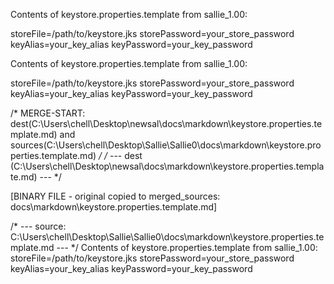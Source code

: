 Contents of keystore.properties.template from sallie_1.00:

storeFile=/path/to/keystore.jks
storePassword=your_store_password
keyAlias=your_key_alias
keyPassword=your_key_password


Contents of keystore.properties.template from sallie_1.00:

storeFile=/path/to/keystore.jks
storePassword=your_store_password
keyAlias=your_key_alias
keyPassword=your_key_password


/* MERGE-START: dest(C:\Users\chell\Desktop\newsal\docs\markdown\keystore.properties.template.md) and sources(C:\Users\chell\Desktop\Sallie\Sallie0\docs\markdown\keystore.properties.template.md) */
/* --- dest (C:\Users\chell\Desktop\newsal\docs\markdown\keystore.properties.template.md) --- */
<!-- Merged master for logical file: docs\markdown\keystore.properties.template
Sources:
 - C:\Users\chell\Desktop\Sallie\worktrees\import_Sallie0\docs\markdown\keystore.properties.template.md (hash:6A7821365F992C815186AB7115D98D6BADF9F517E36438F72BEF2019CD9EAB9B)
 - C:\Users\chell\Desktop\Sallie\merged_sallie\docs\markdown\keystore.properties.template.md (hash:BF85EF5254FC0E77969F13ADD0C42CC59084CF892D7BE0D9616070F997E81166)
 -->

<!-- ---- source: C:\Users\chell\Desktop\Sallie\worktrees\import_Sallie0\docs\markdown\keystore.properties.template.md | ext: .md | sha: 6A7821365F992C815186AB7115D98D6BADF9F517E36438F72BEF2019CD9EAB9B ---- -->
[BINARY FILE - original copied to merged_sources: docs\markdown\keystore.properties.template.md]
<!-- ---- source: C:\Users\chell\Desktop\Sallie\merged_sallie\docs\markdown\keystore.properties.template.md | ext: .md | sha: BF85EF5254FC0E77969F13ADD0C42CC59084CF892D7BE0D9616070F997E81166 ---- -->
/* --- source: C:\Users\chell\Desktop\Sallie\Sallie0\docs\markdown\keystore.properties.template.md --- */
Contents of keystore.properties.template from sallie_1.00:
storeFile=/path/to/keystore.jks
storePassword=your_store_password
keyAlias=your_key_alias
keyPassword=your_key_password
